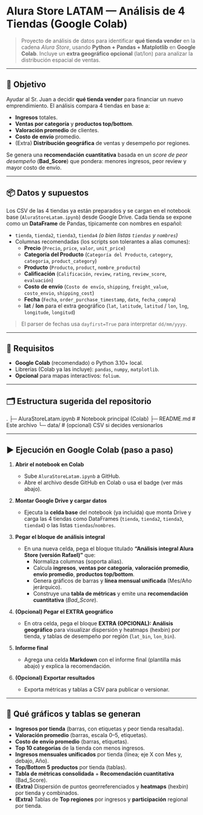 # Alura Store LATAM — Análisis de 4 Tiendas (Google Colab)

> Proyecto de análisis de datos para identificar **qué tienda vender** en la cadena *Alura Store*, usando **Python + Pandas + Matplotlib** en **Google Colab**. Incluye un **extra geográfico opcional** (lat/lon) para analizar la distribución espacial de ventas.

---

## 🎯 Objetivo
Ayudar al Sr. Juan a decidir **qué tienda vender** para financiar un nuevo emprendimiento. El análisis compara 4 tiendas en base a:
- **Ingresos** totales.
- **Ventas por categoría** y **productos top/bottom**.
- **Valoración promedio** de clientes.
- **Costo de envío** promedio.
- (Extra) **Distribución geográfica** de ventas y desempeño por regiones.

Se genera una **recomendación cuantitativa** basada en un *score de peor desempeño* (**Bad_Score**) que pondera: menores ingresos, peor review y mayor costo de envío.

---

## 📦 Datos y supuestos
Los CSV de las 4 tiendas ya están preparados y se cargan en el notebook base (`AluraStoreLatam.ipynb`) desde Google Drive. Cada tienda se expone como un **DataFrame** de Pandas, típicamente con nombres en español:

- `tienda`, `tienda2`, `tienda3`, `tienda4`  *(o bien listas `tiendas` y `nombres`)*
- Columnas recomendadas (los scripts son tolerantes a alias comunes):
  - **Precio** (`Precio`, `price`, `valor`, `unit_price`)
  - **Categoría del Producto** (`Categoría del Producto`, `category`, `categoria`, `product_category`)
  - **Producto** (`Producto`, `product`, `nombre_producto`)
  - **Calificación** (`Calificación`, `review`, `rating`, `review_score`, `evaluación`)
  - **Costo de envío** (`Costo de envío`, `shipping`, `freight_value`, `costo_envio`, `shipping_cost`)
  - **Fecha** (`Fecha`, `order_purchase_timestamp`, `date`, `fecha_compra`)
  - **lat** / **lon** para el extra geográfico (`lat`, `latitude`, `latitud` / `lon`, `lng`, `longitude`, `longitud`)

> El parser de fechas usa `dayfirst=True` para interpretar `dd/mm/yyyy`.

---

## 🧰 Requisitos
- **Google Colab** (recomendado) o Python 3.10+ local.
- Librerías (Colab ya las incluye): `pandas`, `numpy`, `matplotlib`.
- **Opcional** para mapas interactivos: `folium`.

---

## 🗂️ Estructura sugerida del repositorio
.
├─ AluraStoreLatam.ipynb # Notebook principal (Colab)
├─ README.md # Este archivo
└─ data/ # (opcional) CSV si decides versionarlos


---

## ▶️ Ejecución en Google Colab (paso a paso)

1) **Abrir el notebook en Colab**  
   - Sube `AluraStoreLatam.ipynb` a GitHub.
   - Abre el archivo desde GitHub en Colab o usa el badge (ver más abajo).

2) **Montar Google Drive y cargar datos**  
   - Ejecuta la **celda base** del notebook (ya incluida) que monta Drive y carga las 4 tiendas como DataFrames (`tienda`, `tienda2`, `tienda3`, `tienda4`) o las listas `tiendas`/`nombres`.

3) **Pegar el bloque de análisis integral**  
   - En una nueva celda, pega el bloque titulado **“Análisis integral Alura Store (versión Rafael)”** que:
     - Normaliza columnas (soporta alias).
     - Calcula **ingresos**, **ventas por categoría**, **valoración promedio**, **envío promedio**, **productos top/bottom**.
     - Genera gráficos de barras y **línea mensual unificada** (Mes/Año jerárquico).
     - Construye una **tabla de métricas** y emite una **recomendación cuantitativa** (*Bad_Score*).

4) **(Opcional) Pegar el EXTRA geográfico**  
   - En otra celda, pega el bloque **EXTRA (OPCIONAL): Análisis geográfico** para visualizar dispersión y heatmaps (hexbin) por tienda, y tablas de desempeño por región (`lat_bin`, `lon_bin`).

5) **Informe final**  
   - Agrega una celda **Markdown** con el informe final (plantilla más abajo) y explica la recomendación.

6) **(Opcional) Exportar resultados**  
   - Exporta métricas y tablas a CSV para publicar o versionar.

---

## 🧪 Qué gráficos y tablas se generan
- **Ingresos por tienda** (barras, con etiquetas y peor tienda resaltada).
- **Valoración promedio** (barras, escala 0–5, etiquetas).
- **Costo de envío promedio** (barras, etiquetas).
- **Top 10 categorías** de la tienda con menos ingresos.
- **Ingresos mensuales unificados** por tienda (línea; eje X con Mes y, debajo, Año).
- **Top/Bottom 5 productos** por tienda (tablas).
- **Tabla de métricas consolidada** + **Recomendación cuantitativa** (Bad_Score).
- **(Extra)** Dispersión de puntos georreferenciados y **heatmaps** (hexbin) por tienda y combinados.
- **(Extra)** Tablas de **Top regiones** por ingresos y **participación** regional por tienda.

